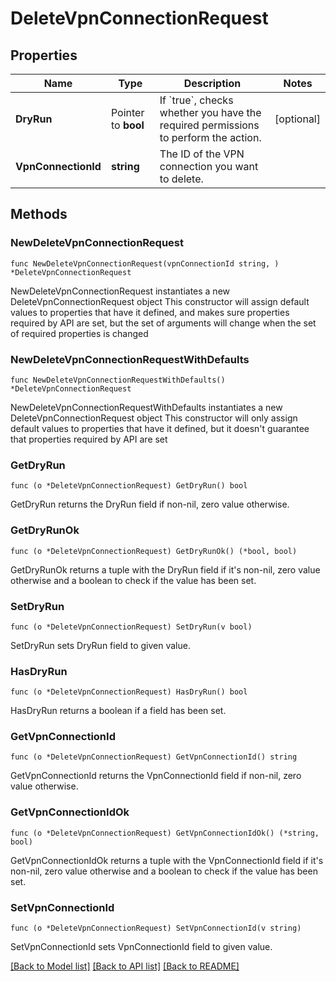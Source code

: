 # DeleteVpnConnectionRequest

## Properties

Name | Type | Description | Notes
------------ | ------------- | ------------- | -------------
**DryRun** | Pointer to **bool** | If &#x60;true&#x60;, checks whether you have the required permissions to perform the action. | [optional] 
**VpnConnectionId** | **string** | The ID of the VPN connection you want to delete. | 

## Methods

### NewDeleteVpnConnectionRequest

`func NewDeleteVpnConnectionRequest(vpnConnectionId string, ) *DeleteVpnConnectionRequest`

NewDeleteVpnConnectionRequest instantiates a new DeleteVpnConnectionRequest object
This constructor will assign default values to properties that have it defined,
and makes sure properties required by API are set, but the set of arguments
will change when the set of required properties is changed

### NewDeleteVpnConnectionRequestWithDefaults

`func NewDeleteVpnConnectionRequestWithDefaults() *DeleteVpnConnectionRequest`

NewDeleteVpnConnectionRequestWithDefaults instantiates a new DeleteVpnConnectionRequest object
This constructor will only assign default values to properties that have it defined,
but it doesn't guarantee that properties required by API are set

### GetDryRun

`func (o *DeleteVpnConnectionRequest) GetDryRun() bool`

GetDryRun returns the DryRun field if non-nil, zero value otherwise.

### GetDryRunOk

`func (o *DeleteVpnConnectionRequest) GetDryRunOk() (*bool, bool)`

GetDryRunOk returns a tuple with the DryRun field if it's non-nil, zero value otherwise
and a boolean to check if the value has been set.

### SetDryRun

`func (o *DeleteVpnConnectionRequest) SetDryRun(v bool)`

SetDryRun sets DryRun field to given value.

### HasDryRun

`func (o *DeleteVpnConnectionRequest) HasDryRun() bool`

HasDryRun returns a boolean if a field has been set.

### GetVpnConnectionId

`func (o *DeleteVpnConnectionRequest) GetVpnConnectionId() string`

GetVpnConnectionId returns the VpnConnectionId field if non-nil, zero value otherwise.

### GetVpnConnectionIdOk

`func (o *DeleteVpnConnectionRequest) GetVpnConnectionIdOk() (*string, bool)`

GetVpnConnectionIdOk returns a tuple with the VpnConnectionId field if it's non-nil, zero value otherwise
and a boolean to check if the value has been set.

### SetVpnConnectionId

`func (o *DeleteVpnConnectionRequest) SetVpnConnectionId(v string)`

SetVpnConnectionId sets VpnConnectionId field to given value.



[[Back to Model list]](../README.md#documentation-for-models) [[Back to API list]](../README.md#documentation-for-api-endpoints) [[Back to README]](../README.md)


